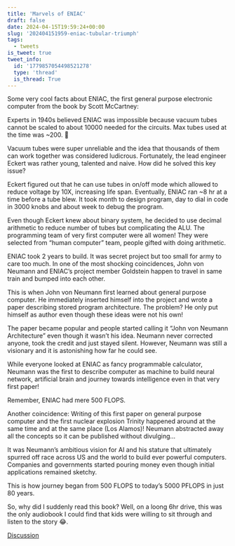 ```yaml
---
title: 'Marvels of ENIAC'
draft: false
date: 2024-04-15T19:59:24+00:00
slug: '202404151959-eniac-tubular-triumph'
tags:
  - tweets
is_tweet: true
tweet_info:
  id: '1779857054498521278'
  type: 'thread'
  is_thread: True
---
```




Some very cool facts about ENIAC, the first general purpose electronic computer from the book by Scott McCartney:

Experts in 1940s believed ENIAC was impossible because vacuum tubes cannot be scaled to about 10000 needed for the circuits. Max tubes used at the time was ~200. 🧵

Vacuum tubes were super unreliable and the idea that thousands of them can work together was considered ludicrous. Fortunately, the lead engineer Eckert was rather young, talented and naive. How did he solved this key issue?

Eckert figured out that he can use tubes in on/off mode which allowed to reduce voltage by 10X, increasing life span. Eventually, ENIAC ran ~8 hr at a time before a tube blew. It took month to design program, day to dial in code in 3000 knobs and about week to debug the program.

Even though Eckert knew about binary system, he decided to use decimal arithmetic to reduce number of tubes but complicating the ALU. The programming team of very first computer were all women! They were selected from “human computer” team, people gifted with doing arithmetic.

ENIAC took 2 years to build. It was secret project but too small for army to care too much. In one of the most shocking coincidences,  John von Neumann and ENIAC’s project member Goldstein happen to travel in same train and bumped into each other.

This is when John von Neumann first learned about general purpose computer. He immediately inserted himself into the project and wrote a paper describing stored program architecture. The problem? He only put himself as author even though these ideas were not his own!

The paper became popular and people started calling it “John von Neumann Architecture” even though it wasn’t his idea. Neumann never corrected anyone, took the credit and just stayed silent. However, Neumann was still a visionary and it is astonishing how far he could see.

While everyone looked at ENIAC as fancy programmable calculator, Neumann was the first to describe computer as machine to build neural network, artificial brain and journey towards intelligence even in that very first paper!

Remember, ENIAC had mere 500 FLOPS.

Another coincidence: Writing of this first paper on general purpose computer and the first nuclear explosion Trinity happened around at the same time and at the same place (Los Alamos)! Neumann abstracted away all the concepts so it can be published without divulging…

It was Neumann’s ambitious vision for AI and his stature that ultimately spurred off race across US and the world to build ever powerful computers. Companies and governments started pouring money even though initial applications remained sketchy.

This is how journey began from 500 FLOPS to today’s 5000 PFLOPS in just 80 years.

So, why did I suddenly read this book? Well, on a loong 6hr drive, this was the only audiobook I could find that kids were willing to sit through and listen to the story 😂.

[Discussion](https://x.com/sytelus/status/1779857054498521278)
